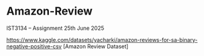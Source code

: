 # Amazon-Review
IST3134 – Assignment 25th June 2025 

https://www.kaggle.com/datasets/yacharki/amazon-reviews-for-sa-binary-negative-positive-csv 
[Amazon Review Dataset]
